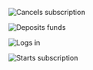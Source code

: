 ![Cancels subscription](https://www.plantuml.com/plantuml/proxy?cache=no&src=https://raw.githubusercontent.com/saberistic/designity/main/docs/uml/client/cancels-subscription.plantuml)

![Deposits funds](https://www.plantuml.com/plantuml/proxy?cache=no&src=https://raw.githubusercontent.com/saberistic/client/main/docs/uml/designity/deposits-funds.plantuml)

![Logs in](https://www.plantuml.com/plantuml/proxy?cache=no&src=https://raw.githubusercontent.com/saberistic/designity/main/docs/uml/client/logs-in.plantuml)

![Starts subscription](https://www.plantuml.com/plantuml/proxy?cache=no&src=https://raw.githubusercontent.com/saberistic/designity/main/docs/uml/client/start-subscription.plantuml)
